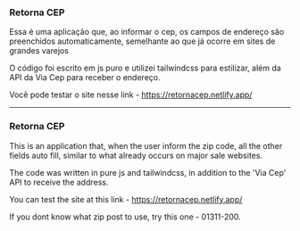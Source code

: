### Retorna CEP

Essa é uma aplicação que, ao informar o cep, os campos de endereço são preenchidos automaticamente, semelhante ao que já ocorre em sites de grandes varejos

O código foi escrito em js puro e utilizei tailwindcss para estilizar, além da API da Via Cep para receber o endereço.

Você pode testar o site nesse link - https://retornacep.netlify.app/

---
### Retorna CEP

This is an application that, when the user inform the zip code, all the other fields auto fill, similar to what already occurs on major sale websites.

The code was written in pure js and tailwindcss, in addition to the 'Via Cep' API to receive the address.

You can test the site at this link - https://retornacep.netlify.app/

If you dont know what zip post to use, try this one - 01311-200.

